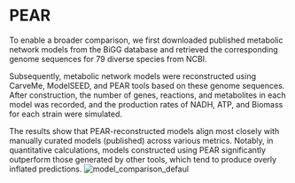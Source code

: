 # PEAR


To enable a broader comparison, we first downloaded published metabolic network models from the BiGG database and retrieved the corresponding genome sequences for 79 diverse species from NCBI. 

Subsequently, metabolic network models were reconstructed using CarveMe, ModelSEED, and PEAR tools based on these genome sequences. After construction, the number of genes, reactions, and metabolites in each model was recorded, and the production rates of NADH, ATP, and Biomass for each strain were simulated. 

The results show that PEAR-reconstructed models align most closely with manually curated models (published) across various metrics. Notably, in quantitative calculations, models constructed using PEAR significantly outperform those generated by other tools, which tend to produce overly inflated predictions. 
![model_comparison_defaul](https://github.com/user-attachments/assets/496e660b-345b-4d01-a154-df563e75f478)
